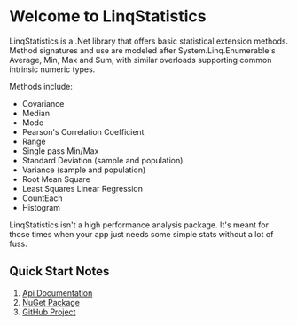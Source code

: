 # Welcome to **LinqStatistics**

LinqStatistics is a .Net library that offers basic statistical extension methods. Method signatures and use are modeled after System.Linq.Enumerable's
Average, Min, Max and Sum, with similar overloads supporting common intrinsic numeric types.

Methods include:

- Covariance
- Median
- Mode
- Pearson's Correlation Coefficient
- Range
- Single pass Min/Max
- Standard Deviation (sample and population)
- Variance (sample and population)
- Root Mean Square
- Least Squares Linear Regression
- CountEach
- Histogram

LinqStatistics isn't a high performance analysis package. It's meant for those times when your app just needs some simple stats without a lot of fuss.

## Quick Start Notes

1. [Api Documentation](api/index.md)
1. [NuGet Package](https://www.nuget.org/packages/LinqStatistics/)
1. [GitHub Project](https://github.com/dkackman/LinqStatistics)
